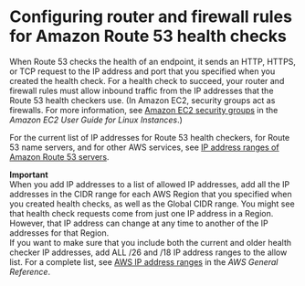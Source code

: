 # Configuring router and firewall rules for Amazon Route 53 health checks<a name="dns-failover-router-firewall-rules"></a>

When Route 53 checks the health of an endpoint, it sends an HTTP, HTTPS, or TCP request to the IP address and port that you specified when you created the health check\. For a health check to succeed, your router and firewall rules must allow inbound traffic from the IP addresses that the Route 53 health checkers use\. \(In Amazon EC2, security groups act as firewalls\. For more information, see [Amazon EC2 security groups](https://docs.aws.amazon.com/AWSEC2/latest/UserGuide/using-network-security.html) in the *Amazon EC2 User Guide for Linux Instances*\.\)

For the current list of IP addresses for Route 53 health checkers, for Route 53 name servers, and for other AWS services, see [IP address ranges of Amazon Route 53 servers](route-53-ip-addresses.md)\. 

**Important**  
When you add IP addresses to a list of allowed IP addresses, add all the IP addresses in the CIDR range for each AWS Region that you specified when you created health checks, as well as the Global CIDR range\. You might see that health check requests come from just one IP address in a Region\. However, that IP address can change at any time to another of the IP addresses for that Region\.  
 If you want to make sure that you include both the current and older health checker IP addresses, add ALL /26 and /18 IP address ranges to the allow list\. For a complete list, see [AWS IP address ranges](https://docs.aws.amazon.com/general/latest/gr/aws-ip-ranges.html) in the *AWS General Reference*\.